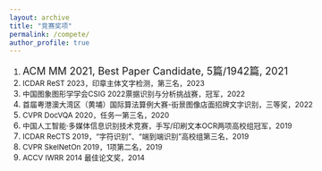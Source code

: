 ```yaml
---
layout: archive
title: "竞赛奖项"
permalink: /compete/
author_profile: true
---
```


<div class="mi-box">
  <div class="mib-c ">
    <p></p>
    <ol style="text-wrap: wrap;">
      <li>
        <span style="text-wrap: nowrap;"><font size="4">ACM MM 2021, Best Paper Candidate, 5篇/1942篇, 2021</font></span>
      </li>
      <li>
        <span style="text-wrap: nowrap;"><font size="2">ICDAR ReST 2023，印章主体文字检测，第三名，2023</font></span>
      </li>
      <li>
        <span style="text-wrap: nowrap;"><font size="2">中国图象图形学学会CSIG 2022票据识别与分析挑战赛，冠军，2022</font></span>
      </li>
      <li>
        <span style="text-wrap: nowrap;"><font size="2">首届粤港澳大湾区（黄埔）国际算法算例大赛-街景图像店面招牌文字识别，三等奖，2022</font></span>
      </li>
      <li>
        <span style="text-wrap: nowrap;"><font size="2">CVPR DocVQA 2020，任务一第三名，2020</font></span>
      </li>
      <li>
        <span style="text-wrap: nowrap;"><font size="2">中国人工智能·多媒体信息识别技术竞赛，手写/印刷文本OCR两项高校组冠军，2019</font></span>
      </li>
      <li>
        <span style="text-wrap: nowrap;"><font size="2">ICDAR ReCTS 2019，“字符识别”、“端到端识别”高校组第三名，2019</font></span>
      </li>
      <li>
        <span style="text-wrap: nowrap;"><font size="2">CVPR SkelNetOn 2019，1项第二名，2019</font></span>
      </li>
      <li>
        <span style="text-wrap: nowrap;"><font size="2">ACCV IWRR 2014 最佳论文奖，2014&nbsp;</font></span>
      </li>
    </ol>
    <p></p>
  </div>
</div>
